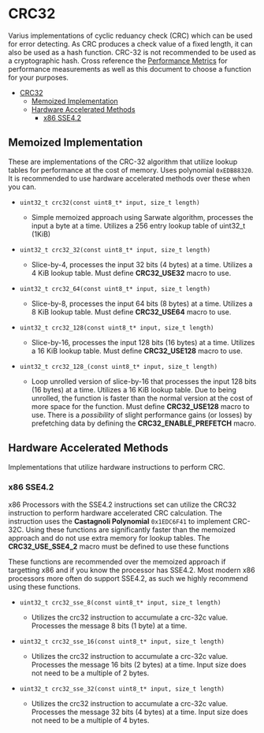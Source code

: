 # CRC32

Varius implementations of cyclic reduancy check (CRC) which can be used for error detecting. As CRC produces a check value of a fixed length, it can also be used as a hash function. CRC-32 is not recommended to be used as a cryptographic hash. Cross reference the [Performance Metrics](Performance%20Metrics.md) for performance measurements as well as this document to choose a function for your purposes.

- [CRC32](#crc32)
  - [Memoized Implementation](#memoized-implementation)
  - [Hardware Accelerated Methods](#hardware-accelerated-methods)
    - [x86 SSE4.2](#x86-sse42)

## Memoized Implementation

These are implementations of the CRC-32 algorithm that utilize lookup tables for performance at the cost of memory. Uses polynomial `0xEDB88320`. It is recommended to use hardware accelerated methods over these when you can.

- `uint32_t crc32(const uint8_t* input, size_t length)`
  - Simple memoized approach using Sarwate algorithm, processes the input a byte at a time. Utilizes a 256 entry lookup table of uint32_t (1KiB)

- `uint32_t crc32_32(const uint8_t* input, size_t length)`
  - Slice-by-4, processes the input 32 bits (4 bytes) at a time. Utilizes a 4 KiB lookup table. Must define **CRC32_USE32** macro to use.

- `uint32_t crc32_64(const uint8_t* input, size_t length)`
  - Slice-by-8, processes the input 64 bits (8 bytes) at a time. Utilizes a 8 KiB lookup table. Must define **CRC32_USE64** macro to use.

- `uint32_t crc32_128(const uint8_t* input, size_t length)`
  - Slice-by-16, processes the input 128 bits (16 bytes) at a time. Utilizes a 16 KiB lookup table. Must define **CRC32_USE128** macro to use.

- `uint32_t crc32_128_(const uint8_t* input, size_t length)`
  - Loop unrolled version of slice-by-16 that processes the input 128 bits (16 bytes) at a time. Utilizes a 16 KiB lookup table. Due to being unrolled, the function is faster than the normal version at the cost of more space for the function. Must define **CRC32_USE128** macro to use. There is a *possibility* of slight performance gains (or losses) by prefetching data by defining the **CRC32_ENABLE_PREFETCH** macro.

## Hardware Accelerated Methods

Implementations that utilize hardware instructions to perform CRC.

### x86 SSE4.2

x86 Processors with the SSE4.2 instructions set can utilize the CRC32 instruction to perform hardware accelerated CRC calculation. The instruction uses the **Castagnoli Polynomial** `0x1EDC6F41` to implement CRC-32C. Using these functions are significantly faster than the memoized approach and do not use extra memory for lookup tables. The **CRC32_USE_SSE4_2** macro must be defined to use these functions

These functions are recommended over the memoized approach if targetting x86 and if you know the processor has SSE4.2. Most modern x86 processors more often do support SSE4.2, as such we highly recommend using these functions. 

- `uint32_t crc32_sse_8(const uint8_t* input, size_t length)`
  - Utilizes the crc32 instruction to accumulate a crc-32c value. Processes the message 8 bits (1 byte) at a time.

- `uint32_t crc32_sse_16(const uint8_t* input, size_t length)`
  - Utilizes the crc32 instruction to accumulate a crc-32c value. Processes the message 16 bits (2 bytes) at a time. Input size does not need to be a multiple of 2 bytes.
  
- `uint32_t crc32_sse_32(const uint8_t* input, size_t length)`
  - Utilizes the crc32 instruction to accumulate a crc-32c value. Processes the message 32 bits (4 bytes) at a time. Input size does not need to be a multiple of 4 bytes.
  
